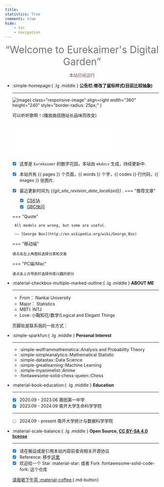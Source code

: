 ```yaml
---
title:  
statistics: True
comments: true
hide:
    - toc
    - navigation
---
```


<style>
.md-grid {
  max-width: 1000px;
}
</style>

<center><font  color= #757575 size=6 class="ml3">“Welcome to Eurekaimer's Digital Garden”</font></center>
<script src="https://cdn.statically.io/libs/animejs/2.0.2/anime.min.js"></script>   

<body>
        <font color="#8C495A">
        <p style="text-align: center; ">
                <span>本站已经运行</span>
                <span id='box1'></span>
    </p>
      <div id="box1"></div>
      <script>
        function timingTime(){
          let start = '2024-10-28 00:00:00'
          let startTime = new Date(start).getTime()
          let currentTime = new Date().getTime()
          let difference = currentTime - startTime
          let m =  Math.floor(difference / (1000))
          let mm = m % 60  // 秒
          let f = Math.floor(m / 60)
          let ff = f % 60 // 分钟
          let s = Math.floor(f/ 60) // 小时
          let ss = s % 24
          let day = Math.floor(s  / 24 ) // 天数
          return day + "天" + ss + "时" + ff + "分" + mm +'秒'
        }
        setInterval(()=>{
          document.getElementById('box1').innerHTML = timingTime()
        },1000)
      </script>
      </font>
    </body>


<div class="grid cards" markdown>

-   :simple-homepage:{ .lg .middle } __公告栏:修改了鼠标样式(目前比较抽象)__

    ---
    ![image](https://cdn.jsdelivr.net/gh/Eurekaimer/MyIMGs@main/img/profile.jpg){ class="responsive-image" align=right width="360" height="240" style="border-radius: 25px;" }

    可以听听歌啊！(播放曲目随站长品味而改变)

     <iframe frameborder="no" border="0" marginwidth="0" marginheight="0" width=330 height=110 src="//music.163.com/outchain/player?type=0&id=13279997469&auto=1&height=90"></iframe>

    - [x] 这里是 `Eurekaimer` 的数字花园，本站由 `mkdocs` 生成，持续更新中.
    - [x] 本站共有 {{ pages }} 个页面，{{ words }} 个字，{{ codes }} 行代码，{{ images }} 张图片.
    - [x] 最近更新时间为 *{{git_site_revision_date_localized}}* .
    === "推荐文章"

        - [x] [CS61A](数据科学/CS61A/index.md) 
        - [x] [GBC快闪](https://www.eurekaimer.xyz/blog/2025/05/19/gbc%E5%BF%AB%E9%97%AA/)

    === "Quote"

         All models are wrong, but some are useful.
            
         —— [George Box](http://en.wikipedia.org/wiki/George_Box)

    === "移动端"

        请点击左上角图标选择分类和文章

    === "PC端/Mac"

        请点击上方导航栏选择你感兴趣的部分
    

</div>
<style>
    @media only screen and (max-width: 768px) {
        .responsive-image {
            display: none;
        }
    }
</style>





<div class="grid cards" markdown>

-   :material-checkbox-multiple-marked-outline:{ .lg .middle } __ABOUT ME__

    ---

    - From： Nankai University
    - Major： Statistics
    - MBTI: INTJ
    - Love: 小鞠知花/数学/Logical and Elegant Things

    页脚处是联系我的一些方式：

-   :simple-sparkfun:{ .lg .middle } __Personal Interest__

    ---

    + :simple-wolframmathematica::Analysis and Probability Theory
    + :simple-simpleanalytics::Mathematical Statistic
    + :simple-datastax::Data Science
    + :simple-greatlearning::Machine Learning
    + :simple-myanimelist::Anime
    + :fontawesome-solid-chess-queen::Chess

    
-   :material-book-education:{ .lg .middle } __Education__

    ---

    - [x] 2020.09 - 2023.06 莆田第一中学
    - [x] 2023.09 - 2024.09 南开大学生命科学学院 

    ---

    - [ ] 2024.09 - present 南开大学统计与数据科学学院 

-   :material-scale-balance:{ .lg .middle } __Open Source, [CC BY-SA 4.0 license](https://en.wikipedia.org/wiki/Wikipedia:Text_of_the_Creative_Commons_Attribution-ShareAlike_4.0_International_License)__

    ---

    - [x] 请在搬运或是引用本站内容前查询相关开源协议
    - [x] Reference: 移步[这里](blog/posts/建站纪念贴.md)
    - [x] 欢迎给一个 Star :material-star: 或者 Fork :fontawesome-solid-code-fork: 这个仓库

    [请我喝下午茶 :material-coffee:](https://raw.githubusercontent.com/Eurekaimer/MyIMGs/refs/heads/main/img/buy_me_a_coffee.png){.md-button}
</div>




